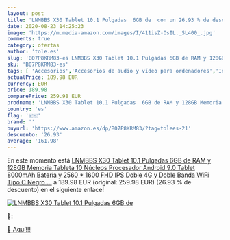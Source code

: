 ```yaml
---
layout: post
title: 'LNMBBS X30 Tablet 10.1 Pulgadas  6GB de  con un 26.93 % de descuento'
date: 2020-08-23 14:25:23
image: 'https://m.media-amazon.com/images/I/411isZ-OsIL._SL400_.jpg'
comments: true
category: ofertas
author: 'tole.es'
slug: 'B07P8KRM83-es LNMBBS X30 Tablet 10.1 Pulgadas 6GB de RAM y 128GB Memoria...'
sku: 'B07P8KRM83-es'
tags: [ 'Accesorios','Accesorios de audio y vídeo para ordenadores','Informática','Webcams y telefonía VoIP','android', ]
actualPrice: 189.98 EUR
currency: EUR
price: 189.98
comparePrice: 259.98 EUR
prodname: 'LNMBBS X30 Tablet 10.1 Pulgadas  6GB de RAM y 128GB Memoria Tableta 10 Núcleos Procesador Android 9.0 Tablet 8000mAh Batería y 2560 * 1600 FHD IPS  Doble 4G y Doble Banda WiFi  Tipo C  Negro  …'
country: 'es'
flag: '🇪🇸'
brand: ''
buyurl: 'https://www.amazon.es/dp/B07P8KRM83/?tag=tolees-21'
descuento: '26.93'
average: '161.98'
---
```


En este momento está [LNMBBS X30 Tablet 10.1 Pulgadas  6GB de RAM y 128GB Memoria Tableta 10 Núcleos Procesador Android 9.0 Tablet 8000mAh Batería y 2560 * 1600 FHD IPS  Doble 4G y Doble Banda WiFi  Tipo C  Negro  …](https://www.amazon.es/dp/B07P8KRM83/?tag=tolees-21) a 189.98 EUR (original: 259.98 EUR) (26.93 %  de descuento) en el siguiente enlace!

[![LNMBBS X30 Tablet 10.1 Pulgadas  6GB de ](https://m.media-amazon.com/images/I/411isZ-OsIL._SL400_.jpg)](https://www.amazon.es/dp/B07P8KRM83/?tag=tolees-21)

🔎:


[🛒 Aquí!!!](https://www.amazon.es/dp/B07P8KRM83/?tag=tolees-21)
